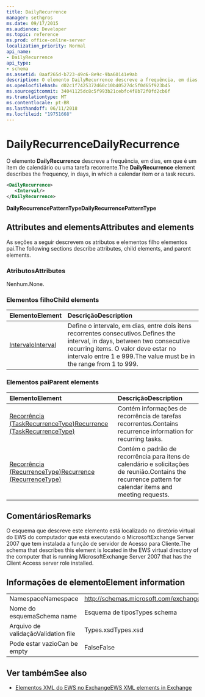 ```yaml
---
title: DailyRecurrence
manager: sethgros
ms.date: 09/17/2015
ms.audience: Developer
ms.topic: reference
ms.prod: office-online-server
localization_priority: Normal
api_name:
- DailyRecurrence
api_type:
- schema
ms.assetid: 0aaf265d-b723-49c6-8e9c-9ba60141e9ab
description: O elemento DailyRecurrence descreve a frequência, em dias, em que é um item de calendário ou uma tarefa recorrente.
ms.openlocfilehash: d02c1f7425372d60c10b40527dc5f0d65f923b45
ms.sourcegitcommit: 34041125dc8c5f993b21cebfc4f8b72f0fd2cb6f
ms.translationtype: MT
ms.contentlocale: pt-BR
ms.lasthandoff: 06/11/2018
ms.locfileid: "19751668"
---
```

# <a name="dailyrecurrence"></a><span data-ttu-id="8357d-103">DailyRecurrence</span><span class="sxs-lookup"><span data-stu-id="8357d-103">DailyRecurrence</span></span>

<span data-ttu-id="8357d-104">O elemento **DailyRecurrence** descreve a frequência, em dias, em que é um item de calendário ou uma tarefa recorrente.</span><span class="sxs-lookup"><span data-stu-id="8357d-104">The **DailyRecurrence** element describes the frequency, in days, in which a calendar item or a task recurs.</span></span> 
  
```xml
<DailyRecurrence>
   <Interval/>
</DailyRecurrence>
```

<span data-ttu-id="8357d-105">**DailyRecurrencePatternType**</span><span class="sxs-lookup"><span data-stu-id="8357d-105">**DailyRecurrencePatternType**</span></span>

## <a name="attributes-and-elements"></a><span data-ttu-id="8357d-106">Attributes and elements</span><span class="sxs-lookup"><span data-stu-id="8357d-106">Attributes and elements</span></span>

<span data-ttu-id="8357d-107">As seções a seguir descrevem os atributos e elementos filho elementos pai.</span><span class="sxs-lookup"><span data-stu-id="8357d-107">The following sections describe attributes, child elements, and parent elements.</span></span>
  
### <a name="attributes"></a><span data-ttu-id="8357d-108">Atributos</span><span class="sxs-lookup"><span data-stu-id="8357d-108">Attributes</span></span>

<span data-ttu-id="8357d-109">Nenhum.</span><span class="sxs-lookup"><span data-stu-id="8357d-109">None.</span></span>
  
### <a name="child-elements"></a><span data-ttu-id="8357d-110">Elementos filho</span><span class="sxs-lookup"><span data-stu-id="8357d-110">Child elements</span></span>

|<span data-ttu-id="8357d-111">**Elemento**</span><span class="sxs-lookup"><span data-stu-id="8357d-111">**Element**</span></span>|<span data-ttu-id="8357d-112">**Descrição**</span><span class="sxs-lookup"><span data-stu-id="8357d-112">**Description**</span></span>|
|:-----|:-----|
|[<span data-ttu-id="8357d-113">Intervalo</span><span class="sxs-lookup"><span data-stu-id="8357d-113">Interval</span></span>](interval.md) <br/> |<span data-ttu-id="8357d-114">Define o intervalo, em dias, entre dois itens recorrentes consecutivos.</span><span class="sxs-lookup"><span data-stu-id="8357d-114">Defines the interval, in days, between two consecutive recurring items.</span></span> <span data-ttu-id="8357d-115">O valor deve estar no intervalo entre 1 e 999.</span><span class="sxs-lookup"><span data-stu-id="8357d-115">The value must be in the range from 1 to 999.</span></span>  <br/> |
   
### <a name="parent-elements"></a><span data-ttu-id="8357d-116">Elementos pai</span><span class="sxs-lookup"><span data-stu-id="8357d-116">Parent elements</span></span>

|<span data-ttu-id="8357d-117">**Elemento**</span><span class="sxs-lookup"><span data-stu-id="8357d-117">**Element**</span></span>|<span data-ttu-id="8357d-118">**Descrição**</span><span class="sxs-lookup"><span data-stu-id="8357d-118">**Description**</span></span>|
|:-----|:-----|
|[<span data-ttu-id="8357d-119">Recorrência (TaskRecurrenceType)</span><span class="sxs-lookup"><span data-stu-id="8357d-119">Recurrence (TaskRecurrenceType)</span></span>](recurrence-taskrecurrencetype.md) <br/> |<span data-ttu-id="8357d-120">Contém informações de recorrência de tarefas recorrentes.</span><span class="sxs-lookup"><span data-stu-id="8357d-120">Contains recurrence information for recurring tasks.</span></span>  <br/> |
|[<span data-ttu-id="8357d-121">Recorrência (RecurrenceType)</span><span class="sxs-lookup"><span data-stu-id="8357d-121">Recurrence (RecurrenceType)</span></span>](recurrence-recurrencetype.md) <br/> |<span data-ttu-id="8357d-122">Contém o padrão de recorrência para itens de calendário e solicitações de reunião.</span><span class="sxs-lookup"><span data-stu-id="8357d-122">Contains the recurrence pattern for calendar items and meeting requests.</span></span>  <br/> |
   
## <a name="remarks"></a><span data-ttu-id="8357d-123">Comentários</span><span class="sxs-lookup"><span data-stu-id="8357d-123">Remarks</span></span>

<span data-ttu-id="8357d-124">O esquema que descreve este elemento está localizado no diretório virtual do EWS do computador que está executando o MicrosoftExchange Server 2007 que tem instalada a função de servidor de Acesso para Cliente.</span><span class="sxs-lookup"><span data-stu-id="8357d-124">The schema that describes this element is located in the EWS virtual directory of the computer that is running MicrosoftExchange Server 2007 that has the Client Access server role installed.</span></span>
  
## <a name="element-information"></a><span data-ttu-id="8357d-125">Informações de elemento</span><span class="sxs-lookup"><span data-stu-id="8357d-125">Element information</span></span>

|||
|:-----|:-----|
|<span data-ttu-id="8357d-126">Namespace</span><span class="sxs-lookup"><span data-stu-id="8357d-126">Namespace</span></span>  <br/> |http://schemas.microsoft.com/exchange/services/2006/types  <br/> |
|<span data-ttu-id="8357d-127">Nome do esquema</span><span class="sxs-lookup"><span data-stu-id="8357d-127">Schema name</span></span>  <br/> |<span data-ttu-id="8357d-128">Esquema de tipos</span><span class="sxs-lookup"><span data-stu-id="8357d-128">Types schema</span></span>  <br/> |
|<span data-ttu-id="8357d-129">Arquivo de validação</span><span class="sxs-lookup"><span data-stu-id="8357d-129">Validation file</span></span>  <br/> |<span data-ttu-id="8357d-130">Types.xsd</span><span class="sxs-lookup"><span data-stu-id="8357d-130">Types.xsd</span></span>  <br/> |
|<span data-ttu-id="8357d-131">Pode estar vazio</span><span class="sxs-lookup"><span data-stu-id="8357d-131">Can be empty</span></span>  <br/> |<span data-ttu-id="8357d-132">False</span><span class="sxs-lookup"><span data-stu-id="8357d-132">False</span></span>  <br/> |
   
## <a name="see-also"></a><span data-ttu-id="8357d-133">Ver também</span><span class="sxs-lookup"><span data-stu-id="8357d-133">See also</span></span>

- [<span data-ttu-id="8357d-134">Elementos XML do EWS no Exchange</span><span class="sxs-lookup"><span data-stu-id="8357d-134">EWS XML elements in Exchange</span></span>](ews-xml-elements-in-exchange.md)

